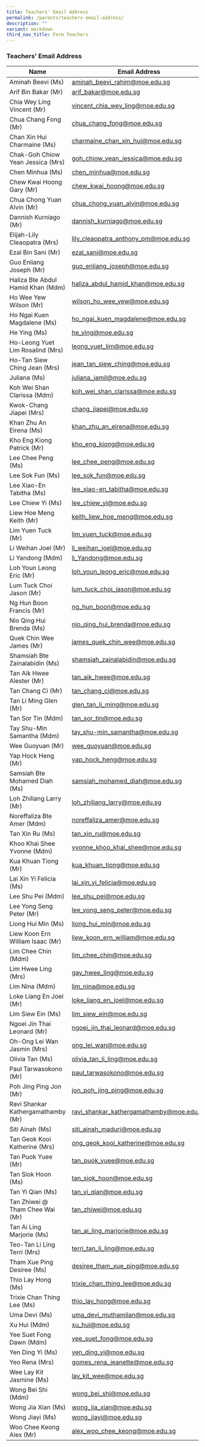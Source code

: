 ```yaml
---
title: Teachers' Email Address
permalink: /parents/teachers-email-address/
description: ""
variant: markdown
third_nav_title: Form Teachers
---
```

### Teachers' Email Address

| Name | Email Address |
|---|---|
| Aminah Beevi (Ms) | [aminah\_beevi\_rahim@moe.edu.sg](mailto:aminah_beevi_rahim@moe.edu.sg) |
| Arif Bin Bakar (Mr) | [arif\_bakar@moe.edu.sg](mailto:arif_bakar@moe.edu.sg) 
| Chia Wey Ling Vincent (Mr) | [vincent\_chia\_wey\_ling@moe.edu.sg](mailto:vincent_chia_wey_ling@moe.edu.sg) |
| Chua Chang Fong (Mr) | [chua\_chang\_fong@moe.edu.sg](mailto:chua_chang_fong@moe.edu.sg) |
| Chan Xin Hui Charmaine (Ms) | [charmaine\_chan\_xin\_hui@moe.edu.sg](mailto:charmaine_chan_xin_hui@moe.edu.sg) |
| Chak-Goh Chiow Yean Jessica (Mrs) | [goh\_chiow\_yean\_jessica@moe.edu.sg](mailto:goh_chiow_yean_jessica@moe.edu.sg) |
| Chen Minhua (Ms) | [chen\_minhua@moe.edu.sg](mailto:chen_minhua@moe.edu.sg) |
| Chew Kwai Hoong Gary (Mr) | [chew\_kwai\_hoong@moe.edu.sg](mailto:chew_kwai_hoong@moe.edu.sg) |
| Chua Chong Yuan Alvin (Mr) | [chua\_chong\_yuan\_alvin@moe.edu.sg](mailto:chua_chong_yuan_alvin@moe.edu.sg) |
| Dannish Kurniago (Mr) | [dannish\_kurniago@moe.edu.sg](mailto:dannish_kurniago@moe.edu.sg) |
| Elijah-Lily Cleaopatra (Mrs) | [lily\_cleaopatra\_anthony\_pm@moe.edu.sg](mailto:lily_cleaopatra_anthony_pm@moe.edu.sg) |
| Ezal Bin Sani (Mr) | [ezal\_sani@moe.edu.sg](mailto:ezal_sani@moe.edu.sg) |
| Guo Enliang Joseph (Mr) | [guo\_enliang\_joseph@moe.edu.sg](mailto:guo_enliang_joseph@moe.edu.sg) |
| Haliza Bte Abdul Hamid Khan (Mdm) | [haliza\_abdul\_hamid\_khan@moe.edu.sg](mailto:haliza_abdul_hamid_khan@moe.edu.sg) |
| Ho Wee Yew Wilson (Mr) | [wilson\_ho\_wee\_yew@moe.edu.sg](mailto:wilson_ho_wee_yew@moe.edu.sg) |
| Ho Ngai Kuen Magdalene (Ms) | [ho\_ngai\_kuen\_magdalene@moe.edu.sg](mailto:ho_ngai_kuen_magdalene@moe.edu.sg) |
| He Ying (Ms) | [he\_ying@moe.edu.sg](mailto:he_ying@moe.edu.sg) |
| Ho-Leong Yuet Lim Rosalind (Mrs) | [leong\_yuet\_lim@moe.edu.sg](mailto:leong_yuet_lim@moe.edu.sg) |
| Ho-Tan Siew Ching Jean (Mrs) | [jean\_tan\_siew\_ching@moe.edu.sg](mailto:jean_tan_siew_ching@moe.edu.sg) |
| Juliana (Ms) | [juliana\_jamil@moe.edu.sg](mailto:juliana_jamil@moe.edu.sg) |
| Koh Wei Shan Clarissa (Mdm) | [koh\_wei\_shan\_clarissa@moe.edu.sg](mailto:koh_wei_shan_clarissa@moe.edu.sg) |
| Kwok-Chang Jiapei (Mrs) | [chang\_jiapei@moe.edu.sg](mailto:chang_jiapei@moe.edu.sg) |
| Khan Zhu An Eirena (Ms) | [khan\_zhu\_an\_eirena@moe.edu.sg](mailto:khan_zhu_an_eirena@moe.edu.sg) |
| Kho Eng Kiong Patrick (Mr) | [kho\_eng\_kiong@moe.edu.sg](mailto:kho_eng_kiong@moe.edu.sg) |
| Lee Chee Peng (Ms) | [lee\_chee\_peng@moe.edu.sg](mailto:lee_chee_peng@moe.edu.sg) |
| Lee Sok Fun (Ms) | [lee\_sok\_fun@moe.edu.sg](mailto:lee_sok_fun@moe.edu.sg) |
| Lee Xiao-En Tabitha (Ms) | [lee\_xiao-en\_tabitha@moe.edu.sg](mailto:lee_xiao-en_tabitha@moe.edu.sg) |
| Lee Chiew Yi (Ms) | [lee\_chiew\_yi@moe.edu.sg](mailto:lee_chiew_yi@moe.edu.sg) |
| Liew Hoe Meng Keith (Mr) | [keith\_liew\_hoe\_meng@moe.edu.sg](mailto:keith_liew_hoe_meng@moe.edu.sg) |
| Lim Yuen Tuck (Mr) | [lim\_yuen\_tuck@moe.edu.sg](mailto:lim_yuen_tuck@moe.edu.sg) |
| Li Weihan Joel (Mr) | [li\_weihan\_joel@moe.edu.sg](mailto:li_weihan_joel@moe.edu.sg) |
| Li Yandong (Mdm) | [li\_Yandong@moe.edu.sg](mailto:li_Yandong@moe.edu.sg) |
| Loh Youn Leong Eric (Mr) | [loh\_youn\_leong\_eric@moe.edu.sg](mailto:loh_youn_leong_eric@moe.edu.sg) |
| Lum Tuck Choi Jason (Mr) | [lum\_tuck\_choi\_jason@moe.edu.sg](mailto:lum_tuck_choi_jason@moe.edu.sg) |
| Ng Hun Boon Francis (Mr) | [ng\_hun\_boon@moe.edu.sg](mailto:ng_hun_boon@moe.edu.sg) |
| Nio Qing Hui Brenda (Ms) | [nio\_qing\_hui\_brenda@moe.edu.sg](mailto:nio_qing_hui_brenda@moe.edu.sg) |
| Quek Chin Wee James (Mr) | [james\_quek\_chin\_wee@moe.edu.sg](mailto:james_quek_chin_wee@moe.edu.sg) |
| Shamsiah Bte Zainalabidin (Ms) | [shamsiah\_zainalabidin@moe.edu.sg](mailto:shamsiah_zainalabidin@moe.edu.sg) |
| Tan Aik Hwee Alester (Mr) | [tan\_aik\_hwee@moe.edu.sg](mailto:tan_aik_hwee@moe.edu.sg) |
| Tan Chang Ci (Mr) | [tan\_chang\_ci@moe.edu.sg](mailto:tan_chang_ci@moe.edu.sg) |
| Tan Li Ming Glen (Mr) | [glen\_tan\_li\_ming@moe.edu.sg](mailto:glen_tan_li_ming@moe.edu.sg) |
| Tan Sor Tin (Mdm) | [tan\_sor\_tin@moe.edu.sg](mailto:tan_sor_tin@moe.edu.sg) |
| Tay Shu-Min Samantha (Mdm) | [tay\_shu-min\_samantha@moe.edu.sg](mailto:tay_shu-min_samantha@moe.edu.sg) |
| Wee Guoyuan (Mr) | [wee\_guoyuan@moe.edu.sg](mailto:wee_guoyuan@moe.edu.sg) |
| Yap Hock Heng (Mr) | [yap\_hock\_heng@moe.edu.sg](mailto:yap_hock_heng@moe.edu.sg) |
| Samsiah Bte Mohamed Diah (Ms) | [samsiah\_mohamed\_diah@moe.edu.sg](mailto:samsiah_mohamed_diah@moe.edu.sg) |
| Loh Zhiliang Larry (Mr) | [loh\_zhiliang\_larry@moe.edu.sg](mailto:loh_zhiliang_larry@moe.edu.sg) |
| Noreffaliza Bte Amer (Mdm) | [noreffaliza\_amer@moe.edu.sg](mailto:noreffaliza_amer@moe.edu.sg) |
| Tan Xin Ru (Ms) | [tan\_xin\_ru@moe.edu.sg](mailto:tan_xin_ru@moe.edu.sg) |
| Khoo Khai Shee Yvonne (Mdm) | [yvonne\_khoo\_khai\_shee@moe.edu.sg](mailto:yvonne_khoo_khai_shee@moe.edu.sg) |
| Kua Khuan Tiong (Mr) | [kua\_khuan\_tiong@moe.edu.sg](mailto:kua_khuan_tiong@moe.edu.sg) |
| Lai Xin Yi Felicia (Ms) | [lai\_xin\_yi\_felicia@moe.edu.sg](mailto:lai_xin_yi_felicia@moe.edu.sg) |
| Lee Shu Pei (Mdm) | [lee\_shu\_pei@moe.edu.sg](mailto:lee_shu_pei@moe.edu.sg) |
| Lee Yong Seng Peter (Mr) | [lee\_yong\_seng\_peter@moe.edu.sg](mailto:lee_yong_seng_peter@moe.edu.sg) |
| Liong Hui Min (Ms) |[liong\_hui\_min@moe.edu.sg](mailto:liong_hui_min@moe.edu.sg)
| Liew Koon Ern William Isaac (Mr) |[liew\_koon\_ern\_william@moe.edu.sg](mailto:liew_koon_ern_william@moe.edu.sg) |
| Lim Chee Chin (Mdm) | [lim\_chee\_chin@moe.edu.sg](mailto:lim_chee_chin@moe.edu.sg) |
| Lim Hwee Ling (Mrs) | [gay\_hwee\_ling@moe.edu.sg](mailto:gay_hwee_ling@moe.edu.sg) |
| Lim Nina (Mdm) | [lim\_nina@moe.edu.sg](mailto:lim_nina@moe.edu.sg) |
| Loke Liang En Joel (Mr) | [loke\_liang\_en\_joel@moe.edu.sg](mailto:loke_liang_en_joel@moe.edu.sg) |
| Lim Siew Ein (Ms) | [lim\_siew\_ein\@moe.edu.sg](mailto:Lim_Siew_Ein@moe.edu.sg) |
| Ngoei Jin Thai Leonard (Mr) | [ngoei\_jin\_thai\_leonard@moe.edu.sg ](mailto:ngoei_jin_thai_leonard@moe.edu.sg)  |
| Oh-Ong Lei Wan Jasmin (Mrs) | [ong\_lei\_wan@moe.edu.sg](mailto:ong_lei_wan@moe.edu.sg) |
| Olivia Tan (Ms) | [olivia\_tan\_li\_ling@moe.edu.sg](mailto:olivia_tan_li_ling@moe.edu.sg) |
| Paul Tarwasokono (Mr) | [paul\_tarwasokono@moe.edu.sg](mailto:paul_tarwasokono@moe.edu.sg) |
| Poh Jing Ping Jon (Mr) | [jon\_poh\_jing\_ping@moe.edu.sg](mailto:jon_poh_jing_ping@moe.edu.sg) |
| Ravi Shankar Kathergamathamby (Mr) | [ravi\_shankar\_kathergamathamby@moe.edu.sg](mailto:ravi_shankar_kathergamathamby@moe.edu.sg) |
| Siti Ainah (Ms) | [siti\_ainah\_maduri@moe.edu.sg](mailto:siti_ainah_maduri@moe.edu.sg) |
| Tan Geok Kooi Katherine (Mrs) | [ong\_geok\_kooi\_katherine@moe.edu.sg](mailto:ong_geok_kooi_katherine@moe.edu.sg) |
| Tan Puok Yuee (Mr) | [tan\_puok\_yuee@moe.edu.sg](mailto:tan_puok_yuee@moe.edu.sg) |
| Tan Siok Hoon (Ms) | [tan\_siok\_hoon@moe.edu.sg](mailto:tan_siok_hoon@moe.edu.sg) |
| Tan Yi Qian (Ms) | [tan\_yi\_qian@moe.edu.sg](mailto:tan_yi_qian@moe.edu.sg) |
| Tan Zhiwei @ Tham Chee Wai (Mr) | [tan\_zhiwei@moe.edu.sg](mailto:tan_zhiwei@moe.edu.sg) |
| Tan Ai Ling Marjorie (Ms)|  [tan\_ai\_ling\_marjorie@moe.edu.sg](mailto:tan_ai_ling_marjorie@moe.edu.sg) |
| Teo-Tan Li Ling Terri (Mrs) | [terri\_tan\_li\_ling@moe.edu.sg](mailto:terri_tan_li_ling@moe.edu.sg) |
| Tham Xue Ping Desiree (Ms) | [desiree\_tham\_xue\_ping@moe.edu.sg](mailto:desiree_tham_xue_ping@moe.edu.sg) |
| Thio Lay Hong (Ms) | [trixie\_chan\_thing\_lee@moe.edu.sg](mailto:trixie_chan_thing_lee@moe.edu.sg) |
| Trixie Chan Thing Lee (Ms) | [thio\_lay\_hong@moe.edu.sg](mailto:thio_lay_hong@moe.edu.sg) |
| Uma Devi (Ms) | [uma\_devi\_muthamilan@moe.edu.sg](mailto:uma_devi_muthamilan@moe.edu.sg) |
| Xu Hui (Mdm) | [xu\_hui@moe.edu.sg](mailto:xu_hui@moe.edu.sg) |
| Yee Suet Fong Dawn (Mdm) |[yee\_suet\_fong@moe.edu.sg](mailto:yee_suet_fong@moe.edu.sg) |
| Yen Ding Yi (Ms) | [yen\_ding\_yi@moe.edu.sg](mailto:yen_ding_yi@moe.edu.sg)|
| Yeo Rena (Mrs) | [gomes\_rena\_jeanette@moe.edu.sg](mailto:gomes_rena_jeanette@moe.edu.sg) |
| Wee Lay Kit Jasmine (Ms) | [lay\_kit\_wee@moe.edu.sg](mailto:lay_kit_wee@moe.edu.sg) |
| Wong Bei Shi (Mdm) | [wong\_bei\_shi@moe.edu.sg](mailto:wong_bei_shi@moe.edu.sg) |
| Wong Jia Xian (Ms) | [wong\_jia\_xian@moe.edu.sg](mailto:wong_jia_xian@moe.edu.sg) |
| Wong Jiayi (Ms) | [wong\_jiayi@moe.edu.sg](mailto:wong_jiayi@moe.edu.sg) |
| Woo Chee Keong Alex (Mr) | [alex\_woo\_chee\_keong@moe.edu.sg](mailto:alex_woo_chee_keong@moe.edu.sg) |